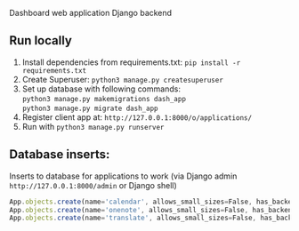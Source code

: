 Dashboard web application Django backend

Run locally
--------------

1) Install dependencies from requirements.txt: `pip install -r requirements.txt`
2) Create Superuser: `python3 manage.py createsuperuser`
3) Set up database with following commands:   
`python3 manage.py makemigrations dash_app`   
`python3 manage.py migrate dash_app`
3) Register client app at: `http://127.0.0.1:8000/o/applications/`
4) Run with `python3 manage.py runserver`

Database inserts:
----------------
Inserts to database for applications to work (via Django admin `http://127.0.0.1:8000/admin` or Django shell)
```typescript
App.objects.create(name='calendar', allows_small_sizes=False, has_backend=False)
App.objects.create(name='onenote', allows_small_sizes=False, has_backend=True)
App.objects.create(name='translate', allows_small_sizes=False, has_backend=False)
```
